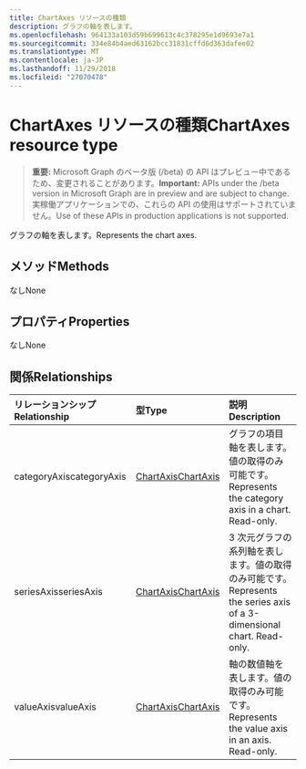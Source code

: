 ```yaml
---
title: ChartAxes リソースの種類
description: グラフの軸を表します。
ms.openlocfilehash: 964133a103d59b699613c4c378295e1d9693e7a1
ms.sourcegitcommit: 334e84b4aed63162bcc31831cffd6d363dafee02
ms.translationtype: MT
ms.contentlocale: ja-JP
ms.lasthandoff: 11/29/2018
ms.locfileid: "27070478"
---
```

# <a name="chartaxes-resource-type"></a><span data-ttu-id="81fbe-103">ChartAxes リソースの種類</span><span class="sxs-lookup"><span data-stu-id="81fbe-103">ChartAxes resource type</span></span>

> <span data-ttu-id="81fbe-104">**重要:** Microsoft Graph のベータ版 (/beta) の API はプレビュー中であるため、変更されることがあります。</span><span class="sxs-lookup"><span data-stu-id="81fbe-104">**Important:** APIs under the /beta version in Microsoft Graph are in preview and are subject to change.</span></span> <span data-ttu-id="81fbe-105">実稼働アプリケーションでの、これらの API の使用はサポートされていません。</span><span class="sxs-lookup"><span data-stu-id="81fbe-105">Use of these APIs in production applications is not supported.</span></span>

<span data-ttu-id="81fbe-106">グラフの軸を表します。</span><span class="sxs-lookup"><span data-stu-id="81fbe-106">Represents the chart axes.</span></span>


## <a name="methods"></a><span data-ttu-id="81fbe-107">メソッド</span><span class="sxs-lookup"><span data-stu-id="81fbe-107">Methods</span></span>
<span data-ttu-id="81fbe-108">なし</span><span class="sxs-lookup"><span data-stu-id="81fbe-108">None</span></span>

## <a name="properties"></a><span data-ttu-id="81fbe-109">プロパティ</span><span class="sxs-lookup"><span data-stu-id="81fbe-109">Properties</span></span>
<span data-ttu-id="81fbe-110">なし</span><span class="sxs-lookup"><span data-stu-id="81fbe-110">None</span></span>

## <a name="relationships"></a><span data-ttu-id="81fbe-111">関係</span><span class="sxs-lookup"><span data-stu-id="81fbe-111">Relationships</span></span>
| <span data-ttu-id="81fbe-112">リレーションシップ</span><span class="sxs-lookup"><span data-stu-id="81fbe-112">Relationship</span></span> | <span data-ttu-id="81fbe-113">型</span><span class="sxs-lookup"><span data-stu-id="81fbe-113">Type</span></span>   |<span data-ttu-id="81fbe-114">説明</span><span class="sxs-lookup"><span data-stu-id="81fbe-114">Description</span></span>|
|:---------------|:--------|:----------|
|<span data-ttu-id="81fbe-115">categoryAxis</span><span class="sxs-lookup"><span data-stu-id="81fbe-115">categoryAxis</span></span>|[<span data-ttu-id="81fbe-116">ChartAxis</span><span class="sxs-lookup"><span data-stu-id="81fbe-116">ChartAxis</span></span>](chartaxis.md)|<span data-ttu-id="81fbe-p102">グラフの項目軸を表します。値の取得のみ可能です。</span><span class="sxs-lookup"><span data-stu-id="81fbe-p102">Represents the category axis in a chart. Read-only.</span></span>|
|<span data-ttu-id="81fbe-119">seriesAxis</span><span class="sxs-lookup"><span data-stu-id="81fbe-119">seriesAxis</span></span>|[<span data-ttu-id="81fbe-120">ChartAxis</span><span class="sxs-lookup"><span data-stu-id="81fbe-120">ChartAxis</span></span>](chartaxis.md)|<span data-ttu-id="81fbe-p103">3 次元グラフの系列軸を表します。値の取得のみ可能です。</span><span class="sxs-lookup"><span data-stu-id="81fbe-p103">Represents the series axis of a 3-dimensional chart. Read-only.</span></span>|
|<span data-ttu-id="81fbe-123">valueAxis</span><span class="sxs-lookup"><span data-stu-id="81fbe-123">valueAxis</span></span>|[<span data-ttu-id="81fbe-124">ChartAxis</span><span class="sxs-lookup"><span data-stu-id="81fbe-124">ChartAxis</span></span>](chartaxis.md)|<span data-ttu-id="81fbe-p104">軸の数値軸を表します。値の取得のみ可能です。</span><span class="sxs-lookup"><span data-stu-id="81fbe-p104">Represents the value axis in an axis. Read-only.</span></span>|

<!-- uuid: 8fcb5dbc-d5aa-4681-8e31-b001d5168d79
2015-10-25 14:57:30 UTC -->
<!-- {
  "type": "#page.annotation",
  "description": "ChartAxes resource",
  "keywords": "",
  "section": "documentation",
  "tocPath": ""
}-->